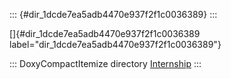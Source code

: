 ::: {#dir_1dcde7ea5adb4470e937f2f1c0036389}
:::

[]{#dir_1dcde7ea5adb4470e937f2f1c0036389
label="dir_1dcde7ea5adb4470e937f2f1c0036389"}

::: DoxyCompactItemize
directory [Internship](#dir_db18fc5b59b71647f21f3d49fd35b7b1)
:::
